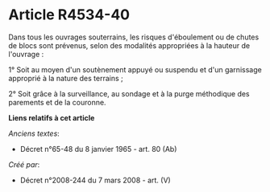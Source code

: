 # Article R4534-40

Dans tous les ouvrages souterrains, les risques d'éboulement ou de chutes de blocs sont prévenus, selon des modalités
appropriées à la hauteur de l'ouvrage :

1° Soit au moyen d'un soutènement appuyé ou suspendu et d'un garnissage approprié à la nature des terrains ;

2° Soit grâce à la surveillance, au sondage et à la purge méthodique des parements et de la couronne.

**Liens relatifs à cet article**

_Anciens textes_:

  - Décret n°65-48 du 8 janvier 1965 - art. 80 (Ab)

_Créé par_:

  - Décret n°2008-244 du 7 mars 2008 - art. (V)
